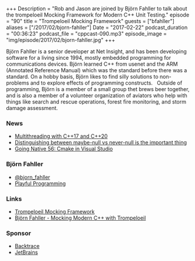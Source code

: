 +++
Description = "Rob and Jason are joined by Björn Fahller to talk about the trompeloeil Mocking Framework for Modern C++ Unit Testing."
episode = "90"
title = "Trompeloeil Mocking Framework"
guests = ["bfahller"]
aliases = ["/2017/02/bjorn-fahller"]
Date = "2017-02-22"
podcast_duration = "00:36:23"
podcast_file = "cppcast-090.mp3"
episode_image = "img/episode/2017/02/bjorn-fahller.jpg"
+++

Björn Fahller is a senior developer at Net Insight, and has been developing software for a living since 1994, mostly embedded programming for communications devices.  Björn learned C++ from usenet and the ARM (Annotated Reference Manual) which was the standard before there was a standard. On a hobby basis, Björn likes to find silly solutions to non-problems and to explore effects of programming constructs.
 
Outside of programming, Björn is a member of a small group thet brews beer together, and is also a member of a volunteer organization of aviators who help  with things like search and rescue operations, forest fire monitoring, and storm damage assessment.

### News ###

 - [Multithreading with C++17 and C++20](http://www.modernescpp.com/index.php/multithreading-in-c-17-and-c-20)
 - [Distinguishing between maybe-null vs never-null is the important thing](https://herbsutter.com/2017/02/15/distinguishing-between-maybe-null-vs-never-null-is-the-important-thing/)
 - [Going Native 56: Cmake in Visual Studio](https://channel9.msdn.com/Shows/C9-GoingNative/GoingNative-56-CMake-in-Visual-Studio)
 
### Björn Fahller ###

 - [@bjorn_fahller](https://twitter.com/bjorn_fahller)
 - [Playful Programming](https://playfulprogramming.blogspot.se/)
 
### Links ###

 - [Trompeloeil Mocking Framework](https://github.com/rollbear/trompeloeil)
 - [Björn Fahller - Mocking Modern C++ with Trompeloeil](https://www.youtube.com/watch?v=mPYNsARvTDk)
 
### Sponsor ###

- [Backtrace](https://www.backtrace.io/cppcast)
- [JetBrains](https://www.jetbrains.com/cpp/?utm_source=cppcast&utm_medium=podcast&utm_content=cppcast-podcast&utm_campaign=cpp)

